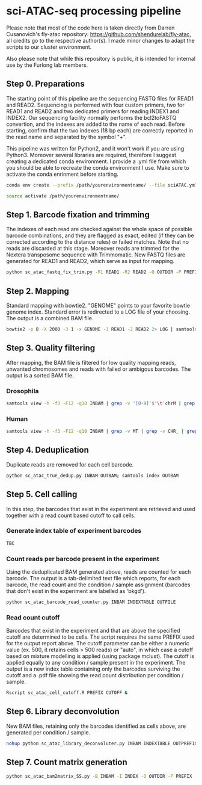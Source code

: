 #  sci-ATAC-seq processing pipeline

Please note that most of the code here is taken directly from Darren Cusanovich's fly-atac repository: https://github.com/shendurelab/fly-atac, all credits go to the respective author(s). I made minor changes to adapt the scripts to our cluster environment.

Also please note that while this repository is public, it is intended for internal use by the Furlong lab members.

## Step 0. Preparations

The starting point of this pipeline are the sequencing FASTQ files for READ1 and READ2. Sequencing is performed with four custom primers, two for READ1 and READ2 and two dedicated primers for reading INDEX1 and INDEX2. Our sequencing facility normally performs the bcl2toFASTQ convertion, and the indexes are added to the name of each read. Before starting, confirm that the two indexes (18 bp each) are correctly reported in the read name and separated by the symbol "+".

This pipeline was written for Python2, and it won't work if you are using Python3. Moreover several libraries are required, therefore I suggest creating a dedicated conda environment. I provide a .yml file from which you should be able to recreate the conda environment I use. Make sure to activate the conda enrinment before starting.

```bash
conda env create --prefix /path/yourenvironmentname/ --file sciATAC.yml

source activate /path/yourenvironmentname/
```

## Step 1. Barcode fixation and trimming

The indexes of each read are checked against the whole space of possible barcode combinations, and they are flagged as exact, edited (if they can be corrected according to the distance rules) or failed matches. Note that no reads are discarded at this stage. Moreover reads are trimmed for the Nextera transposome sequence with Trimmomatic. New FASTQ files are generated for READ1 and READ2, which serve as input for mapping.

```bash
python sc_atac_fastq_fix_trim.py -R1 READ1 -R2 READ2 -O OUTDIR -P PREFIX
```

## Step 2. Mapping

Standard mapping with bowtie2. "GENOME" points to your favorite bowtie genome index. Standard error is redirected to a LOG file of your choosing. The output is a combined BAM file.

```bash
bowtie2 -p 8 -X 2000 -3 1 -x GENOME -1 READ1 -2 READ2 2> LOG | samtools view -bS - > OUTBAM
```

## Step 3. Quality filtering

After mapping, the BAM file is filtered for low quality mapping reads, unwanted chromosomes and reads with failed or ambigous barcodes. The output is a sorted BAM file.

### Drosophila

```bash
samtools view -h -f3 -F12 -q10 INBAM | grep -v '[0-9]'$'\t'chrM | grep -v '[0-9]'$'\t'chrU | grep -v _CTF_ | grep -v _AMBIG_ | samtools view -Su - | samtools sort -@ 8 - -T temp -o OUTBAM; samtools index OUTBAM
```

### Human

```bash
samtools view -h -f3 -F12 -q10 INBAM | grep -v MT | grep -v CHR_ | grep -v KI | grep -v GL | grep -v _CTF_ | grep -v _AMBIG_ | samtools view -Su - | samtools sort -@ 8 - -T temp -o OUTBAM; samtools index OUTBAM
```

## Step 4. Deduplication

Duplicate reads are removed for each cell barcode.

```bash
python sc_atac_true_dedup.py INBAM OUTBAM; samtools index OUTBAM
```

## Step 5. Cell calling

In this step, the barcodes that exist in the experiment are retrieved and used together with a read count based cutoff to call cells.

### Generate index table of experiment barcodes

```bash
TBC
```

### Count reads per barcode present in the experiment

Using the deduplicated BAM generated above, reads are counted for each barcode. The output is a tab-delimited text file which reports, for each barcode, the read count and the condition / sample assignment (barcodes that don't exist in the experiment are labelled as 'bkgd').

```bash
python sc_atac_barcode_read_counter.py INBAM INDEXTABLE OUTFILE
```

### Read count cutoff

Barcodes that exist in the experiment and that are above the specified cutoff are determined to be cells. The script requires the same PREFIX used for the output report above. The cutoff parameter can be either a numeric value (ex. 500, it retains cells > 500 reads) or "auto", in which case a cutoff based on mixture modelling is applied (using package mclust). The cutoff is applied equally to any condition / sample present in the experiment. The output is a new index table containing only the barcodes surviving the cutoff and a .pdf file showing the read count distribution per condition / sample.

```bash
Rscript sc_atac_cell_cutoff.R PREFIX CUTOFF &
```

## Step 6. Library deconvolution

New BAM files, retaining only the barcodes identified as cells above, are generated per condition / sample.

```bash
nohup python sc_atac_library_deconvoluter.py INBAM INDEXTABLE OUTPREFIX .bam &
```

## Step 7. Count matrix generation

```bash
python sc_atac_bam2matrix_SS.py -B INBAM -I INDEX -O OUTDIR -P PREFIX -C "auto" -W BED
```
